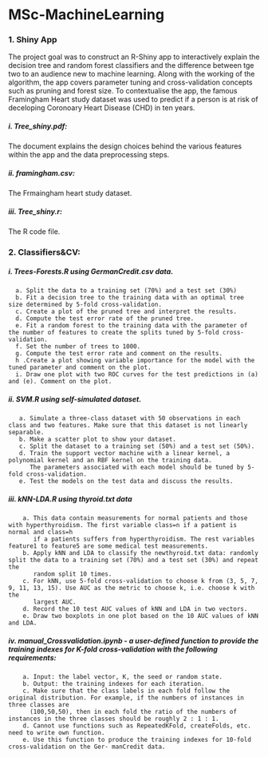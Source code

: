 # MSc-MachineLearning

### 1. Shiny App
The project goal was to construct an R-Shiny app to interactively explain the decision tree and random forest classifiers and the difference between tge two to an audience new to machine learning. Along with the working of the algorithm, the app covers parameter tuning and cross-validation concepts such as pruning and forest size. To contextualise the app, the famous Framingham Heart study dataset was used to predict if a person is at risk of deceloping Coronoary Heart Disease (CHD) in ten years.

##### i. Tree_shiny.pdf:
The document explains the design choices behind the various features within the app and the data preprocessing steps.
##### ii. framingham.csv:
The Frmaingham heart study dataset.
##### iii. Tree_shiny.r:
The R code file.

### 2. Classifiers&CV:
##### i. Trees-Forests.R using GermanCredit.csv data. 
      a. Split the data to a training set (70%) and a test set (30%)
      b. Fit a decision tree to the training data with an optimal tree size determined by 5-fold cross-validation. 
      c. Create a plot of the pruned tree and interpret the results. 
      d. Compute the test error rate of the pruned tree.
      e. Fit a random forest to the training data with the parameter of the number of features to create the splits tuned by 5-fold cross-validation. 
      f. Set the number of trees to 1000. 
      g. Compute the test error rate and comment on the results. 
      h .Create a plot showing variable importance for the model with the tuned parameter and comment on the plot.
      i. Draw one plot with two ROC curves for the test predictions in (a) and (e). Comment on the plot.
##### ii. SVM.R using self-simulated dataset.
       a. Simulate a three-class dataset with 50 observations in each class and two features. Make sure that this dataset is not linearly separable.
       b. Make a scatter plot to show your dataset. 
       c. Split the dataset to a training set (50%) and a test set (50%). 
       d. Train the support vector machine with a linear kernel, a polynomial kernel and an RBF kernel on the training data. 
          The parameters associated with each model should be tuned by 5-fold cross-validation. 
       e. Test the models on the test data and discuss the results.
##### iii. kNN-LDA.R using thyroid.txt data
        a. This data contain measurements for normal patients and those with hyperthyroidism. The first variable class=n if a patient is normal and class=h
           if a patients suffers from hyperthyroidism. The rest variables feature1 to feature5 are some medical test measurements.
        b. Apply kNN and LDA to classify the newthyroid.txt data: randomly split the data to a training set (70%) and a test set (30%) and repeat the
           random split 10 times.
        c. For kNN, use 5-fold cross-validation to choose k from (3, 5, 7, 9, 11, 13, 15). Use AUC as the metric to choose k, i.e. choose k with the
           largest AUC.
        d. Record the 10 test AUC values of kNN and LDA in two vectors.
        e. Draw two boxplots in one plot based on the 10 AUC values of kNN and LDA.
##### iv. manual_Crossvalidation.ipynb - a user-defined function to provide the training indexes for K-fold cross-validation with the following requirements:
        a. Input: the label vector, K, the seed or random state.
        b. Output: the training indexes for each iteration.
        c. Make sure that the class labels in each fold follow the original distribution. For example, if the numbers of instances in three classes are
          (100,50,50), then in each fold the ratio of the numbers of instances in the three classes should be roughly 2 : 1 : 1.
        d. Cannot use functions such as RepeatedKFold, createFolds, etc. need to write own function.
        e. Use this function to produce the training indexes for 10-fold cross-validation on the Ger- manCredit data.



      
